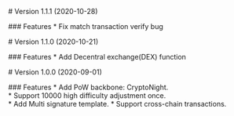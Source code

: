 # Version 1.1.1 (2020-10-28)

### Features
* Fix match transaction verify bug


# Version 1.1.0 (2020-10-21)

### Features
* Add Decentral exchange(DEX) function


# Version 1.0.0 (2020-09-01)

### Features
* Add PoW backbone: CryptoNight.
* Support 10000 high difficulty adjustment once.
* Add Multi signature template.
* Support cross-chain transactions.
